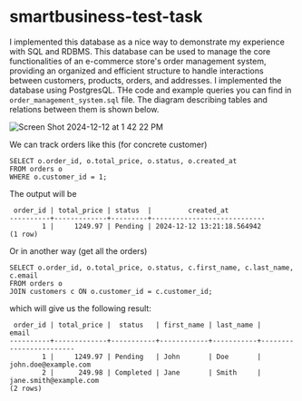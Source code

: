# smartbusiness-test-task


I implemented this database as a nice way to demonstrate my experience with SQL and RDBMS. This database can be used to manage the core functionalities of an e-commerce store's order management system, providing an organized and efficient structure to handle interactions between customers, products, orders, and addresses. I implemented the database using PostgresQL. THe code and example queries you can find in `order_management_system.sql` file. The diagram describing tables and relations between them is shown below. 

![Screen Shot 2024-12-12 at 1 42 22 PM](https://github.com/user-attachments/assets/40c1b6c5-8461-498f-aef9-648ecfc3a689)

We can track orders like this (for concrete customer)

```
SELECT o.order_id, o.total_price, o.status, o.created_at
FROM orders o
WHERE o.customer_id = 1;
```

The output will be 

```
 order_id | total_price | status  |         created_at         
----------+-------------+---------+----------------------------
        1 |     1249.97 | Pending | 2024-12-12 13:21:18.564942
(1 row)
```

Or in another way (get all the orders)

```
SELECT o.order_id, o.total_price, o.status, c.first_name, c.last_name, c.email
FROM orders o
JOIN customers c ON o.customer_id = c.customer_id;
```

which will give us the following result:

```
 order_id | total_price |  status   | first_name | last_name |         email          
----------+-------------+-----------+------------+-----------+------------------------
        1 |     1249.97 | Pending   | John       | Doe       | john.doe@example.com
        2 |      249.98 | Completed | Jane       | Smith     | jane.smith@example.com
(2 rows)
```
